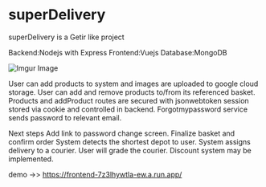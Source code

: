 # superDelivery
superDelivery is a Getir like project 

Backend:Nodejs with Express
Frontend:Vuejs
Database:MongoDB


![Imgur Image](https://imgur.com/HAlXy2C.jpg)

User can add products to system and images are uploaded to google cloud storage.
User can add and remove products to/from its referenced basket.
Products and addProduct routes are secured with jsonwebtoken session stored via cookie and controlled in backend.
Forgotmypassword service sends password to relevant email. 

Next steps
Add link to password change screen.
Finalize basket and confirm order
System detects the shortest depot to user.
System assigns delivery to a courier.
User will grade the courier.
Discount system may be implemented.

demo ->> https://frontend-7z3lhywtla-ew.a.run.app/
